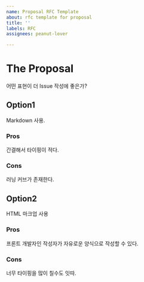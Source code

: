 ```yaml
---
name: Proposal RFC Template
about: rfc template for proposal
title: ''
labels: RFC
assignees: peanut-lover

---
```


# The Proposal
어떤 표현이 더 Issue 작성에 좋은가? 

## Option1

Markdown 사용.

### Pros
간결해서 타이핑이 적다.

### Cons
러닝 커브가 존재한다.

## Option2

HTML 마크업 사용

### Pros
프론트 개발자인 작성자가 자유로운 양식으로 작성할 수 있다.

### Cons
너무 타이핑을 많이 칠수도 잇따.
